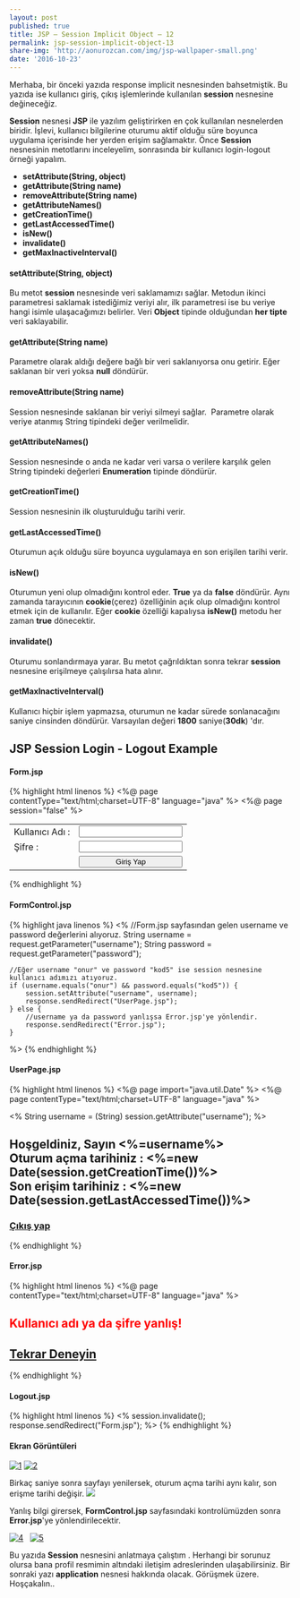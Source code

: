 ```yaml
---
layout: post
published: true
title: JSP – Session Implicit Object – 12
permalink: jsp-session-implicit-object-13
share-img: 'http://aonurozcan.com/img/jsp-wallpaper-small.png'
date: '2016-10-23'
---
```

Merhaba, bir önceki yazıda response implicit nesnesinden bahsetmiştik. Bu yazıda ise kullanıcı giriş, çıkış işlemlerinde kullanılan **session** nesnesine değineceğiz. 

**Session** nesnesi **JSP** ile yazılım geliştirirken en çok kullanılan nesnelerden biridir. İşlevi, kullanıcı bilgilerine oturumu aktif olduğu süre boyunca uygulama içerisinde her yerden erişim sağlamaktır. Önce **Session** nesnesinin metotlarını inceleyelim, sonrasında bir kullanıcı login-logout örneği yapalım.

*   **setAttribute(String, object)**
*   **getAttribute(String name)**
*   **removeAttribute(String name)**
*   **getAttributeNames()**
*   **getCreationTime()**
*   **getLastAccessedTime()**
*   **isNew()**
*   **invalidate()**
*   **getMaxInactiveInterval()**

#### setAttribute(String, object)
Bu metot **session** nesnesinde veri saklamamızı sağlar. Metodun ikinci parametresi saklamak istediğimiz veriyi alır, ilk parametresi ise bu veriye hangi isimle ulaşacağımızı belirler. Veri **Object** tipinde olduğundan **her tipte** veri saklayabilir. 

#### getAttribute(String name)
Parametre olarak aldığı değere bağlı bir veri saklanıyorsa onu getirir. Eğer saklanan bir veri yoksa **null** döndürür. 

#### removeAttribute(String name)
Session nesnesinde saklanan bir veriyi silmeyi sağlar.  Parametre olarak veriye atanmış String tipindeki değer verilmelidir. 

#### getAttributeNames()
Session nesnesinde o anda ne kadar veri varsa o verilere karşılık gelen String tipindeki değerleri **Enumeration** tipinde döndürür. 

#### getCreationTime()
Session nesnesinin ilk oluşturulduğu tarihi verir. 

#### getLastAccessedTime()
Oturumun açık olduğu süre boyunca uygulamaya en son erişilen tarihi verir. 

#### isNew()
Oturumun yeni olup olmadığını kontrol eder. **True** ya da **false** döndürür. Aynı zamanda tarayıcının **cookie**(çerez) özelliğinin açık olup olmadığını kontrol etmek için de kullanılır. Eğer **cookie** özelliği kapalıysa **isNew()** metodu her zaman **true** dönecektir. 

#### invalidate()
Oturumu sonlandırmaya yarar. Bu metot çağrıldıktan sonra tekrar **session** nesnesine erişilmeye çalışılırsa hata alınır. 

#### getMaxInactiveInterval()
Kullanıcı hiçbir işlem yapmazsa, oturumun ne kadar sürede sonlanacağını saniye cinsinden döndürür. Varsayılan değeri **1800** saniye(**30dk**) 'dır.

## JSP Session Login - Logout Example

#### Form.jsp

{% highlight html linenos %}
<%@ page contentType="text/html;charset=UTF-8" language="java" %>
<%@ page session="false" %>
<html>
<head>
    <title>Login Form</title>
</head>
<body>
<form action="FormControl.jsp" method="post">
    <table>
        <tr>
            <td>Kullanıcı Adı :</td>
            <td><input type="text" name="username"></td>
        </tr>
        <tr>
            <td>Şifre :</td>
            <td><input type="text" name="password"></td>
        </tr>
        <tr>
            <td></td>
            <td><input type="submit" value="Giriş Yap" style="width:100%;"></td>
        </tr>
    </table>
</form>
</body>
</html>
{% endhighlight %}

#### FormControl.jsp

{% highlight java linenos %}
<%
    //Form.jsp sayfasından gelen username ve password değerlerini alıyoruz.
    String username = request.getParameter("username");
    String password = request.getParameter("password");

    //Eğer username "onur" ve password "kod5" ise session nesnesine kullanıcı adımızı atıyoruz.
    if (username.equals("onur") && password.equals("kod5")) {
        session.setAttribute("username", username);
        response.sendRedirect("UserPage.jsp");
    } else {
        //username ya da password yanlışsa Error.jsp'ye yönlendir.
        response.sendRedirect("Error.jsp");
    }
%>
{% endhighlight %}

#### UserPage.jsp

{% highlight html linenos %}
<%@ page import="java.util.Date" %>
<%@ page contentType="text/html;charset=UTF-8" language="java" %>
<html>
<head>
    <title></title>
</head>
<body>

<% String username = (String) session.getAttribute("username"); %>
<h2>
    Hoşgeldiniz, Sayın <%=username%><br>
    Oturum açma tarihiniz : <%=new Date(session.getCreationTime())%><br>
    Son erişim tarihiniz : <%=new Date(session.getLastAccessedTime())%><br>
</h2>

<h3><a href="Logout.jsp">Çıkış yap</a></h3>

</body>
</html>
{% endhighlight %}

#### Error.jsp

{% highlight html linenos %}
<%@ page contentType="text/html;charset=UTF-8" language="java" %>
<html>
<head>
    <title>Error Page</title>
</head>
<body>
<h2 style="color: red">Kullanıcı adı ya da şifre yanlış!</h2>

<h2><a href="Form.jsp">Tekrar Deneyin</a></h2>
</body>
</html>
{% endhighlight %}

#### Logout.jsp

{% highlight html linenos %}
<%
    session.invalidate();
    response.sendRedirect("Form.jsp");
%>
{% endhighlight %}

#### Ekran Görüntüleri

[![1](http://kod5.org/wp-content/uploads/125.png)](http://kod5.org/wp-content/uploads/125.png) 
[![2](http://kod5.org/wp-content/uploads/218.png)](http://kod5.org/wp-content/uploads/218.png) 

Birkaç saniye sonra sayfayı yenilersek, oturum açma tarihi aynı kalır, son erişme tarihi değişir. 
[![](http://kod5.org/wp-content/uploads/316.png)](http://kod5.org/wp-content/uploads/316.png) 

Yanlış bilgi girersek, **FormControl.jsp** sayfasındaki kontrolümüzden sonra **Error.jsp**'ye yönlendirilecektir. 

[![4](http://kod5.org/wp-content/uploads/49.png)](http://kod5.org/wp-content/uploads/49.png)  
[![5](http://kod5.org/wp-content/uploads/59.png)](http://kod5.org/wp-content/uploads/59.png) 

Bu yazıda **Session** nesnesini anlatmaya çalıştım . Herhangi bir sorunuz olursa bana profil resmimin altındaki iletişim adreslerinden ulaşabilirsiniz. Bir sonraki yazı **application** nesnesi hakkında olacak. Görüşmek üzere. Hoşçakalın..